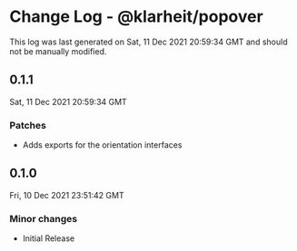 # Change Log - @klarheit/popover

This log was last generated on Sat, 11 Dec 2021 20:59:34 GMT and should not be manually modified.

## 0.1.1
Sat, 11 Dec 2021 20:59:34 GMT

### Patches

- Adds exports for the orientation interfaces

## 0.1.0
Fri, 10 Dec 2021 23:51:42 GMT

### Minor changes

- Initial Release


